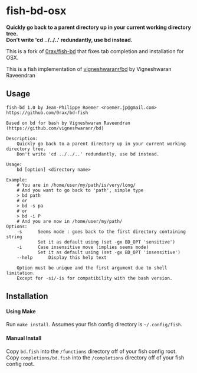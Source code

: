 fish-bd-osx
===========

**Quickly go back to a parent directory up in your current working directory tree.**  
**Don't write 'cd ../../..' redundantly, use bd instead.**

This is a fork of [0rax/fish-bd](https://github.com/0rax/fish-bd) that fixes tab completion and 
installation for OSX.

This is a fish implementation of [vigneshwaranr/bd](https://github.com/vigneshwaranr/bd) by Vigneshwaran Raveendran 



Usage
-----

```
fish-bd 1.0 by Jean-Philippe Roemer <roemer.jp@gmail.com>
https://github.com/0rax/bd-fish

Based on bd for bash by Vigneshwaran Raveendran (https://github.com/vigneshwaranr/bd)

Description:
    Quickly go back to a parent directory up in your current working directory tree.
    Don't write 'cd ../../..' redundantly, use bd instead.

Usage:
    bd [option] <directory name>

Example:
    # You are in /home/user/my/path/is/very/long/
    # And you want to go back to 'path', simple type
    > bd path
    # or
    > bd -s pa
    # or
    > bd -i P
    # And you are now in /home/user/my/path/
Options:
    -s		Seems mode : goes back to the first directory containing string
    		Set it as default using (set -gx BD_OPT 'sensitive')
    -i		Case insensitive move (implies seems mode)
    		Set it as default using (set -gx BD_OPT 'insensitive')    
    --help		Display this help text

    Option must be unique and the first argument due to shell limitation.
    Except for -si/-is for compatibility with the bash version.
```

Installation
------------

#### Using Make
Run `make install`. Assumes your fish config directory is `~/.config/fish`.

#### Manual Install
Copy `bd.fish` into the `/functions` directory off of your fish config root.  
Copy `completions/bd.fish` into the `/completions` directory off of your fish 
config root.


